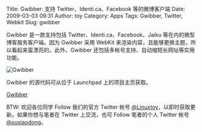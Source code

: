 Title: Gwibber: 支持 Twitter、Identi.ca、Facebook 等的微博客户端
Date: 2009-03-03 09:31
Author: toy
Category: Apps
Tags: Gwibber, Twitter, Webkit
Slug: gwibber

Gwibber 是一款支持包括 Twitter、Identi.ca、Facebook、Jaiku
等在内的微型博客服务客户端。因为 Gwibber 采用 WebKit
来渲染内容，且能够更换主题，所以看起来蛮漂亮的。此外，Gwibber
还包括多帐号支持、自动缩短长网址等实用功能。

![Gwibber](http://i.linuxtoy.org/images/2009/03/gwibber.png)

Gwibber 的源代码可从位于 Launchpad 上的项目主页获取。

[Gwibber](https://launchpad.net/gwibber)

BTW: 欢迎各位同学 Follow 我们的官方 Twitter 帐号
[@Linuxtoy](http://twitter.com/Linuxtoy)，以即时获取更新。如果你想与笔者在
Twitter 上交流，也可 Follow 笔者的个人 Twitter 帐号
[@xuxiaodong](http://twitter.com/xuxiaodong)。
